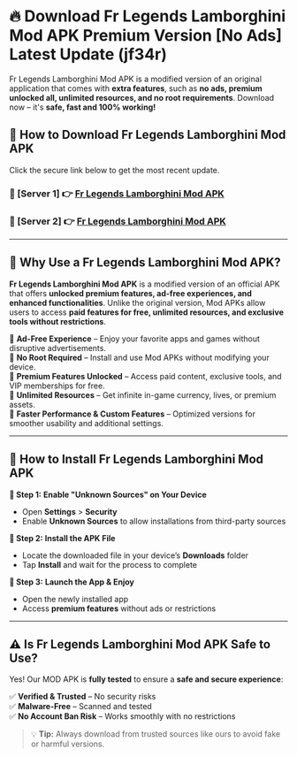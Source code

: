 # 🔥 Download Fr Legends Lamborghini Mod APK Premium Version [No Ads] Latest Update (jf34r) 

Fr Legends Lamborghini Mod APK is a modified version of an original application that comes with **extra features**, such as **no ads, premium unlocked all, unlimited resources, and no root requirements**. Download now – it's **safe, fast and 100% working!**

## **📱 How to Download Fr Legends Lamborghini Mod APK**  

Click the secure link below to get the most recent update.  

 ### **📌 [Server 1] 👉** [Fr Legends Lamborghini Mod APK](https://apkcomod.com?title=Fr_Legends_Lamborghini_Mod_APK)

 ### **📌 [Server 2] 👉** [Fr Legends Lamborghini Mod APK](https://apkcomod.com?title=Fr_Legends_Lamborghini_Mod_APK)

---

## **🤖 Why Use a Fr Legends Lamborghini Mod APK?**  

**Fr Legends Lamborghini Mod APK** is a modified version of an official APK that offers **unlocked premium features, ad-free experiences, and enhanced functionalities**. Unlike the original version, Mod APKs allow users to access **paid features for free, unlimited resources, and exclusive tools without restrictions**.

🔽 **Ad-Free Experience** – Enjoy your favorite apps and games without disruptive advertisements.  
🔽 **No Root Required** – Install and use Mod APKs without modifying your device.  
🔽 **Premium Features Unlocked** – Access paid content, exclusive tools, and VIP memberships for free.  
🔽 **Unlimited Resources** – Get infinite in-game currency, lives, or premium assets.  
🔽 **Faster Performance & Custom Features** – Optimized versions for smoother usability and additional settings.  

---

## **🚀 How to Install Fr Legends Lamborghini Mod APK**  

**🔹 Step 1:** **Enable "Unknown Sources" on Your Device**  
- Open **Settings** > **Security**  
- Enable **Unknown Sources** to allow installations from third-party sources  

**🔹 Step 2:** **Install the APK File**  
- Locate the downloaded file in your device’s **Downloads** folder  
- Tap **Install** and wait for the process to complete  

**🔹 Step 3:** **Launch the App & Enjoy**  
- Open the newly installed app  
- Access **premium features** without ads or restrictions  

---

## **⚠️ Is Fr Legends Lamborghini Mod APK Safe to Use?**  

Yes! Our MOD APK is **fully tested** to ensure a **safe and secure experience**:

✅ **Verified & Trusted** – No security risks  
✅ **Malware-Free** – Scanned and tested  
✅ **No Account Ban Risk** – Works smoothly with no restrictions  

> 💡 **Tip:** Always download from trusted sources like ours to avoid fake or harmful versions.